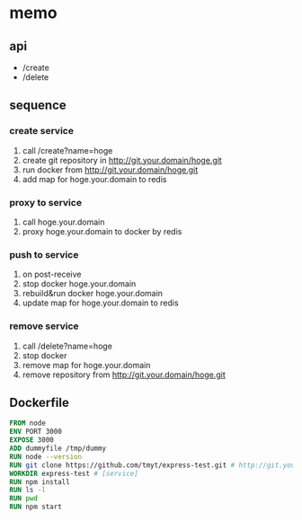 # memo

## api

- /create
- /delete

## sequence

### create service
1. call /create?name=hoge
2. create git repository in http://git.your.domain/hoge.git
3. run docker from http://git.your.domain/hoge.git
4. add map for hoge.your.domain to redis

### proxy to service
1. call hoge.your.domain
2. proxy hoge.your.domain to docker by redis

### push to service
1. on post-receive
2. stop docker hoge.your.domain
3. rebuild&run docker hoge.your.domain
4. update map for hoge.your.domain to redis

### remove service
1. call /delete?name=hoge
2. stop docker
3. remove map for hoge.your.domain
4. remove repository from http://git.your.domain/hoge.git

## Dockerfile

```dockerfile
FROM node
ENV PORT 3000
EXPOSE 3000
ADD dummyfile /tmp/dummy
RUN node --version
RUN git clone https://github.com/tmyt/express-test.git # http://git.your.domain/[service].git
WORKDIR express-test # [service]
RUN npm install
RUN ls -l
RUN pwd
RUN npm start
```
